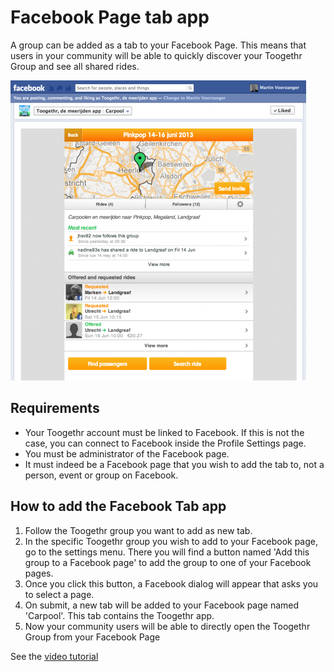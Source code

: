 Facebook Page tab app
=====================

A group can be added as a tab to your Facebook Page. This means that users in your community will be able to quickly discover your Toogethr Group and see all shared rides. 

![facebook page tab app]( /static/img/Toogethr%20Facebook%20Page%20tab%20app%20for%20Pinkpop_1.png)

## Requirements

* Your Toogethr account must be linked to Facebook. If this is not the case, you can connect to Facebook inside the Profile Settings page.
* You must be administrator of the Facebook page. 
* It must indeed be a Facebook page that you wish to add the tab to, not a person, event or group on Facebook. 

## How to add the Facebook Tab app

1. Follow the Toogethr group you want to add as new tab.
2. In the specific Toogethr group you wish to add to your Facebook page, go to the settings menu. There you will find a button named 'Add this group to a Facebook page' to add the group to one of your Facebook pages.
3. Once you click this button, a Facebook dialog will appear that asks you to select a page. 
4. On submit, a new tab will be added to your Facebook page named 'Carpool'. This tab contains the Toogethr app.
5. Now your community users will be able to directly open the Toogethr Group from your Facebook Page

See the [video tutorial](https://www.youtube.com/watch?v=GSTuXk94inA)

